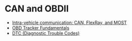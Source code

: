 # CAN and OBDII

- [Intra-vehicle communication: CAN, FlexRay, and MOST](./can-and-obdii/intra-vehicle-communication-can-flexray-and-most.md)
- [OBD Tracker Fundamentals](./can-and-obdii/obd-tracker-fundamentals.md)
- [DTC (Diagnostic Trouble Codes)](./can-and-obdii/dtc-diagnostic-trouble-codes.md)